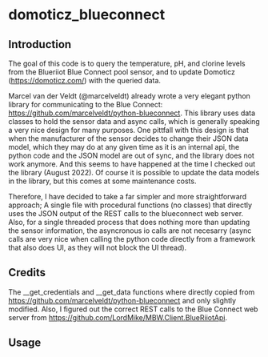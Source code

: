 # domoticz_blueconnect

## Introduction

The goal of this code is to query the temperature, pH, and clorine levels from the Blueriiot Blue Connect pool sensor, and to update Domoticz (https://domoticz.com/) with the queried data.

Marcel van der Veldt (@marcelveldt) already wrote a very elegant python library for communicating to the Blue Connect: https://github.com/marcelveldt/python-blueconnect. This library uses data classes to hold the sensor data and async calls, which is generally speaking a very nice design for many purposes. One pittfall with this design is that when the manufacturer of the sensor decides to change their JSON data model, which they may do at any given time as it is an internal api, the python code and the JSON model are out of sync, and the library does not work anymore. And this seems to have happened at the time I checked out the library (August 2022). Of course it is possible to update the data models in the library, but this comes at some maintenance costs.

Therefore, I have decided to take a far simpler and more straightforward approach; A single file with procedural functions (no classes) that directly uses the JSON output of the REST calls to the blueconnect web server. Also, for a single threaded process that does nothing more than updating the sensor information, the asyncronous io calls are not necesarry (async calls are very nice when calling the python code directly from a framework that also does UI, as they will not block the UI thread).

## Credits

The __get_credentials and __get_data functions where directly copied from https://github.com/marcelveldt/python-blueconnect and only slightly modified. Also, I figured out the correct REST calls to the Blue Connect web server from https://github.com/LordMike/MBW.Client.BlueRiiotApi.

## Usage
